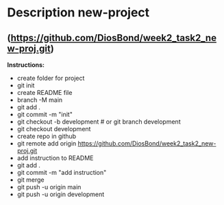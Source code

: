 # Description new-project 
## (https://github.com/DiosBond/week2_task2_new-proj.git)

**Instructions:**
- create folder for project
- git init
- create README file
- branch -M main
- git add .
- git commit -m "init"
- git checkout -b development # or git branch development
- git checkout development
- create repo in github
- git remote add origin https://github.com/DiosBond/week2_task2_new-proj.git
- add instruction to README
- git add .
- git commit -m "add instruction"
- git merge
- git push -u origin main
- git push -u origin development
